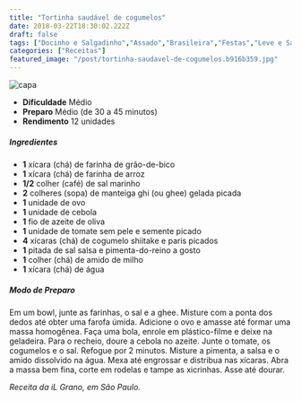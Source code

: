 ```yaml
---
title: "Tortinha saudável de cogumelos"
date: 2018-03-22T18:30:02.222Z
draft: false
tags: ["Docinho e Salgadinho","Assado","Brasileira","Festas","Leve e Saudável","Alimentação saudável","Receitas","Receitas sem glúten","Receitas simples e fáceis"]
categories: ["Receitas"]
featured_image: "/post/tortinha-saudavel-de-cogumelos.b916b359.jpg"
---
```


![capa](/post/tortinha-saudavel-de-cogumelos.b916b359.jpg)

*   **Dificuldade** Médio
*   **Preparo** Médio (de 30 a 45 minutos)
*   **Rendimento** 12 unidades

##### Ingredientes

*   **1** xícara (chá) de farinha de grão-de-bico
*   **1** xícara (chá) de farinha de arroz
*   **1/2** colher (café) de sal marinho
*   **2** colheres (sopa) de manteiga ghi (ou ghee) gelada picada
*   **1** unidade de ovo
*   **1** unidade de cebola
*   **1** fio de azeite de oliva
*   **1** unidade de tomate sem pele e semente picado
*   **4** xícaras (chá) de cogumelo shiitake e paris picados
*   **1** pitada de sal salsa e pimenta-do-reino a gosto
*   **1** colher (chá) de amido de milho
*   **1** xícara (chá) de água

##### Modo de Preparo

Em um bowl, junte as farinhas, o sal e a ghee. Misture com a ponta dos dedos até obter uma farofa úmida. Adicione o ovo e amasse até formar uma massa homogênea. Faça uma bola, enrole em plástico-filme e deixe na geladeira. Para o recheio, doure a cebola no azeite. Junte o tomate, os cogumelos e o sal. Refogue por 2 minutos. Misture a pimenta, a salsa e o amido dissolvido na água. Mexa até engrossar e distribua nas xícaras. Abra a massa bem fina, corte em rodelas e tampe as xicrinhas. Asse até dourar.

_Receita da iL Grano, em São Paulo._
